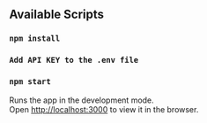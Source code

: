 ## Available Scripts

### `npm install`

### `Add API KEY to the .env file`

### `npm start`

Runs the app in the development mode.<br />
Open [http://localhost:3000](http://localhost:3000) to view it in the browser.
